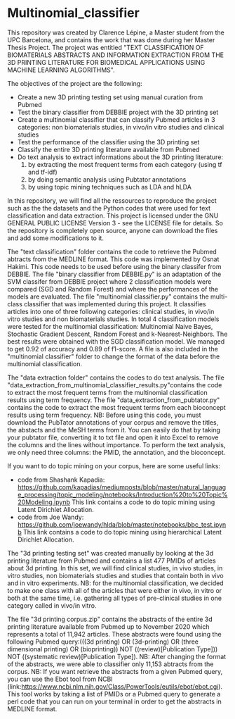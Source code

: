 # Multinomial_classifier

This repository was created by Clarence Lépine, a Master student from the UPC Barcelona, and contains the work that was done during her Master Thesis Project.
The project was entitled "TEXT CLASSIFICATION OF BIOMATERIALS ABSTRACTS AND INFORMATION EXTRACTION FROM THE 3D PRINTING LITERATURE FOR BIOMEDICAL APPLICATIONS USING MACHINE LEARNING ALGORITHMS".

The objectives of the project are the following:
- Create a new 3D printing testing set using manual curation from Pubmed
- Test the binary classifier from DEBBIE project with the 3D printing set
- Create a multinomial classifier that can classify Pubmed articles in 3 categories: non biomaterials studies, in vivo/in vitro studies and clinical studies
- Test the performance of the classifier using the 3D printing set
- Classify the entire 3D printing literature available from Pubmed
- Do text analysis to extract informations about the 3D printing literature:
    1) by extracting the most frequent terms from each category (using tf and tf-idf)
    2) by doing semantic analysis using Pubtator annotations
    3) by using topic mining techniques such as LDA and hLDA

In this repository, we will find all the ressources to reproduce the project such as the the datasets and the Python codes that were used for text classification and data extraction.
This project is licensed under the GNU GENERAL PUBLIC LICENSE Version 3 - see the LICENSE file for details.
So the repository is completely open source, anyone can download the files and add some modifications to it.

The "text classification" folder contains the code to retrieve the Pubmed abtracts from the MEDLINE format. This code was implemented by Osnat Hakimi.
This code needs to be used before using the binary classifer from DEBBIE.
The file "binary classifier from DEBBIE.py" is an adaptation of the SVM classifer from DEBBIE project where 2 classification models were compared (SGD and Random Forest) and where the performances of the models are evaluated.
The file "multinomial classifier.py" contains the multi-class classifier that was implemented during this project.
It classifies articles into one of three following categories: clinical studies, in vivo/in vitro studies and non biomaterials studies.
In total 4 classification models were tested for the multinomial classification: Multinomial Naive Bayes, Stochastic Gradient Descent, Random Forest and k-Nearest-Neighbors.
The best results were obtained with the SGD classification model. We managed to get 0.92 of accuracy and 0.89 of f1-score.
A file is also included in the "multinomial classifier" folder to change the format of the data before the multinomial classification.

The "data extraction folder" contains the codes to do text analysis.
The file "data_extraction_from_multinomial_classifier_results.py"contains the code to extract the most frequent terms from the multinomial classification results using term frequency.
The file "data_extraction_from_pubtator.py" contains the code to extract the most frequent terms from each bioconcept results using term frequency.
NB: Before using this code, you must download the PubTator annotations of your corpus and remove the titles, the abstacts and the MeSH terms from it. You can easily do that by taking your pubtator file, converting it to txt file and open it into Excel to remove the columns and the lines without importance. To perform the text analysis, we only need three columns: the PMID, the annotation, and the bioconcept.

If you want to do topic mining on your corpus, here are some useful links:
- code from Shashank Kapadia: https://github.com/kapadias/mediumposts/blob/master/natural_language_processing/topic_modeling/notebooks/Introduction%20to%20Topic%20Modeling.ipynb
This link contains a code to do topic mining using Latent Dirichlet Allocation.
- code from Joe Wandy: https://github.com/joewandy/hlda/blob/master/notebooks/bbc_test.ipynb
This link contains a code to do topic mining using hierarchical Latent Dirichlet Allocation.

The "3d printing testing set" was created manually by looking at the 3d printing literature from Pubmed and contains a list 477 PMIDs of articles about 3d printing.
In this set, we will find clinical studies, in vivo studies, in vitro studies, non biomaterials studies and studies that contain both in vivo and in vitro experiments.
NB: for the multinomial classification, we decided to make one class with all of the articles that were either in vivo, in vitro or both at the same time, i.e. gathering all types of pre-clinical studies in one category called in vivo/in vitro.

The file "3d printing corpus.zip" contains the abstracts of the entire 3d printing literature available from Pubmed up to November 2020 which represents a total of 11,942 articles.
These abstracts were found using the following Pubmed query:(((3d printing) OR (3d-printing) OR (three dimensional printing) OR (bioprinting)) NOT ((review)[Publication Type])) NOT ((systematic review)[Publication Type]).
NB: After changing the format of the abstracts, we were able to classifier only 11,153 abtracts from the corpus.
NB: If you want retrieve the abstracts from a given Pubmed query, you can use the Ebot tool from NCBI (link:https://www.ncbi.nlm.nih.gov/Class/PowerTools/eutils/ebot/ebot.cgi).
This tool works by taking a list of PMIDs or a Pubmed query to generate a perl code that you can run on your terminal in order to get the abstracts in MEDLINE format.
